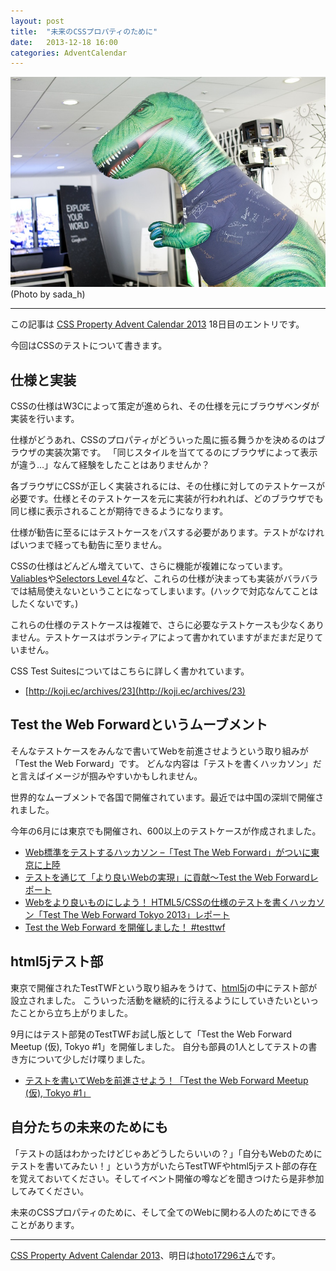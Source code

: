 ```yaml
---
layout: post
title:  "未来のCSSプロパティのために"
date:   2013-12-18 16:00
categories: AdventCalendar
---
```


![/img/photo/2013-12-18.jpg](/img/photo/2013-12-18.jpg)
(Photo by sada_h)

---

この記事は [CSS Property Advent Calendar 2013](http://www.adventar.org/calendars/57) 18日目のエントリです。

今回はCSSのテストについて書きます。



## 仕様と実装

CSSの仕様はW3Cによって策定が進められ、その仕様を元にブラウザベンダが実装を行います。


仕様がどうあれ、CSSのプロパティがどういった風に振る舞うかを決めるのはブラウザの実装次第です。
「同じスタイルを当ててるのにブラウザによって表示が違う…」なんて経験をしたことはありませんか？

各ブラウザにCSSが正しく実装されるには、その仕様に対してのテストケースが必要です。仕様とそのテストケースを元に実装が行われれば、どのブラウザでも同じ様に表示されることが期待できるようになります。

仕様が勧告に至るにはテストケースをパスする必要があります。テストがなければいつまで経っても勧告に至りません。

CSSの仕様はどんどん増えていて、さらに機能が複雑になっています。
[Valiables](http://www.w3.org/TR/css-variables-1/)や[Selectors Level 4](http://www.w3.org/TR/selectors4/)など、これらの仕様が決まっても実装がバラバラでは結局使えないということになってしまいます。(ハックで対応なんてことはしたくないです。)

これらの仕様のテストケースは複雑で、さらに必要なテストケースも少なくありません。テストケースはボランティアによって書かれていますがまだまだ足りていません。

CSS Test Suitesについてはこちらに詳しく書かれています。

* [http://koji.ec/archives/23](http://koji.ec/archives/23)


## Test the Web Forwardというムーブメント

そんなテストケースをみんなで書いてWebを前進させようという取り組みが「Test the Web Forward」です。
どんな内容は「テストを書くハッカソン」だと言えばイメージが掴みやすいかもしれません。

世界的なムーブメントで各国で開催されています。最近では中国の深圳で開催されました。

今年の6月には東京でも開催され、600以上のテストケースが作成されました。

* [Web標準をテストするハッカソン –「Test The Web Forward」がついに東京に上陸](http://plus.adobe-adc.jp/post-3208/)
* [テストを通じて「より良いWebの実現」に貢献～Test the Web Forwardレポート](http://www.atmarkit.co.jp/ait/articles/1306/25/news008.html)
* [Webをより良いものにしよう！ HTML5/CSSの仕様のテストを書くハッカソン「Test The Web Forward Tokyo 2013」レポート](http://gihyo.jp/news/report/2013/06/1701)
* [Test the Web Forward を開催しました！ #testtwf](http://fumit.blogspot.jp/2013/06/test-web-forward-testtwf.html)


## html5jテスト部

東京で開催されたTestTWFという取り組みをうけて、[html5j](http://html5j.org/)の中にテスト部が設立されました。
こういった活動を継続的に行えるようにしていきたいといったことから立ち上がりました。

9月にはテスト部発のTestTWFお試し版として「Test the Web Forward Meetup (仮), Tokyo #1」を開催しました。
自分も部員の1人としてテストの書き方について少しだけ喋りました。

* [テストを書いてWebを前進させよう！「Test the Web Forward Meetup (仮), Tokyo #1」](http://html5experts.jp/myakura/2704/)


## 自分たちの未来のためにも

「テストの話はわかったけどじゃあどうしたらいいの？」「自分もWebのためにテストを書いてみたい！」という方がいたらTestTWFやhtml5jテスト部の存在を覚えておいてください。そしてイベント開催の噂などを聞きつけたら是非参加してみてください。

未来のCSSプロパティのために、そして全てのWebに関わる人のためにできることがあります。


---

[CSS Property Advent Calendar 2013](http://www.adventar.org/calendars/57)、明日は[hoto17296さん](http://www.adventar.org/users/1945)です。